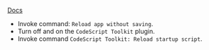 [Docs](https://github.com/mnaoumov/obsidian-codescript-toolkit/blob/main/docs/startup-script.md)

- Invoke command: `Reload app without saving`.
- Turn off and on the `CodeScript Toolkit` plugin.
- Invoke command `CodeScript Toolkit: Reload startup script`.
